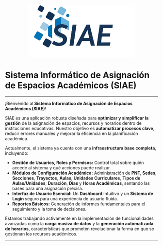 <p align="center">
  <img src="public/Imagenes/siae-dashboard.png" alt="SIAE" width="350"/>
</p>

<p align="center">
  </p>

<h1>Sistema Informático de Asignación de Espacios Académicos (SIAE)</h1>

<hr>

<p>¡Bienvenido al <b>Sistema Informático de Asignación de Espacios Académicos (SIAE)</b>!</p>

<p>SIAE es una aplicación robusta diseñada para <b>optimizar y simplificar la gestión</b> de la asignación de espacios, recursos y horarios dentro de instituciones educativas. Nuestro objetivo es <b>automatizar procesos clave</b>, reducir errores manuales y mejorar la eficiencia en la planificación académica.</p>

<p>Actualmente, el sistema ya cuenta con una <b>infraestructura base completa</b>, incluyendo:</p>

<ul>
  <li><b>Gestión de Usuarios, Roles y Permisos:</b> Control total sobre quién accede al sistema y qué acciones puede realizar.</li>
  <li><b>Módulos de Configuración Académica:</b> Administración de <b>PNF</b>, <b>Sedes</b>, <b>Secciones</b>, <b>Trayectos</b>, <b>Aulas</b>, <b>Unidades Curriculares</b>, <b>Tipos de Aulas/Unidades</b>, <b>Duración</b>, <b>Días</b> y <b>Horas Académicas</b>, sentando las bases para una asignación precisa.</li>
  <li><b>Interfaz de Usuario Esencial:</b> Un <b>Dashboard</b> intuitivo y un <b>Sistema de Login</b> seguro para una experiencia de usuario fluida.</li>
  <li><b>Reportes Básicos:</b> Generación de informes fundamentales para el seguimiento y la toma de decisiones.</li>
</ul>

<p>Estamos trabajando activamente en la implementación de funcionalidades avanzadas como la <b>carga masiva de datos</b> y la <b>generación automatizada de horarios</b>, características que prometen revolucionar la forma en que se gestionan los recursos académicos.</p>

<hr>
